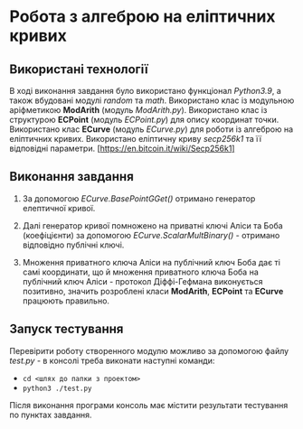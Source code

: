 # Робота з алгеброю на еліптичних кривих

## Використані технології

В ході виконання завдання було використано функціонал *Python3.9*, а також вбудовані модулі *random* та *math*.
Використано клас із модульною аріфметикою **ModArith** (модуль *ModArith.py*).
Використано клас із структурою **ECPoint** (модуль *ECPoint.py*) для опису координат точки.
Використано клас **ECurve** (модуль *ECurve.py*) для роботи із алгеброю на еліптичних кривих.
Використано еліптичну криву *secp256k1* та її відповідні параметри. [https://en.bitcoin.it/wiki/Secp256k1]


## Виконання завдання

1. За допомогою *ECurve.BasePointGGet()* отримано генератор елептичної кривої.

2. Далі генератор кривої помножено на приватні ключі Аліси та Боба (коефіцієнти) за допомогою *ECurve.ScalarMultBinary()* - отримано відповідно публічні ключі.

3. Множення приватного ключа Аліси на публічний ключ Боба дає ті самі координати, що й множення приватного ключа Боба на публічний ключ Аліси - протокол Діффі-Гефмана виконується позитивно, значить розроблені класи **ModArith**, **ECPoint** та **ECurve** працюють правильно.


## Запуск тестування

Перевірити роботу створенного модулю можливо за допомогою файлу *test.py* - в консолі треба виконати наступні команди:

- `cd <шлях до папки з проектом>`
- `python3 ./test.py`

Після виконання програми консоль має містити результати тестування по пунктах завдання.
